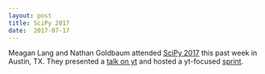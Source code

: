```yaml
---
layout: post
title: SciPy 2017
date:  2017-07-17
---
```


Meagan Lang and Nathan Goldbaum attended <a href="https://scipy2017.scipy.org/ehome/index.php?eventid=220975&">SciPy 2017</a> this past week in Austin, TX. They presented a <a href="https://www.youtube.com/watch?v=pkZgQIGac6I">talk on yt</a> and hosted a yt-focused <a href="https://scipy2017.scipy.org/ehome/220975/493419/">sprint</a>. 

